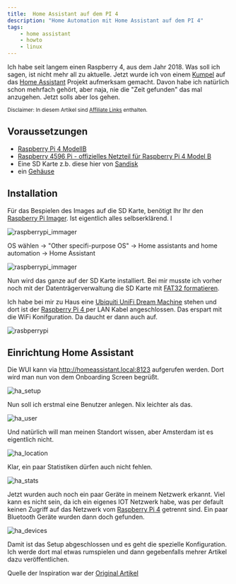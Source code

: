 ```yaml
---
title:  Home Assistant auf dem PI 4
description: "Home Automation mit Home Assistant auf dem PI 4"
tags:
    - home assistant
    - howto
    - linux
---
```


Ich habe seit langem einen Raspberry 4, aus dem Jahr 2018. Was soll ich sagen, ist nicht mehr all zu aktuelle. Jetzt wurde ich von einem [Kumpel](https://sethiele.de/) auf das [Home Assistant](https://www.home-assistant.io/) Projekt aufmerksam gemacht. Davon habe ich natürlich schon mehrfach gehört, aber naja, nie die "Zeit gefunden" das mal anzugehen. Jetzt solls aber los gehen.

<sub>Disclaimer: In diesem Artikel sind [Affiliate Links](https://blog.hubspot.de/marketing/affiliate-links) enthalten. </sub>

## Voraussetzungen

* [Raspberry Pi 4 ModellB](https://amzn.to/3uKBk6E)
* [Raspberry 4596 Pi - offizielles Netzteil für Raspberry Pi 4 Model B](https://amzn.to/4856jZw)
* Eine SD Karte z.b. diese hier von [Sandisk](https://amzn.to/3uS995Q)
* ein [Gehäuse](https://amzn.to/3Ro9dlE)


## Installation

Für das Bespielen des Images auf die SD Karte, benötigt Ihr Ihr den [Raspberry Pi Imager](https://www.raspberrypi.com/software/). Ist eigentlich alles selbserklärend.     l

![raspberrypi_immager](/assets/images/raspberrypi_imager.png)

OS wählen -> "Other specifi-purpose OS" ->  Home assistants and home automation ->  Home Assistant

![raspberrypi_immager](/assets/images/raspberrypi_imager_ha.png)

Nun wird das ganze auf der SD Karte installiert. Bei mir musste ich vorher noch mit der Datenträgerverwaltung die SD Karte mit [FAT32 formatieren](https://www.diskpart.com/de/windows-11/windows-11-festplatte-fat32-formatieren.html).

Ich habe bei mir zu Haus eine [Ubiquiti UniFi Dream Machine](https://amzn.to/3Rybvjh) stehen und dort ist der [Raspberry Pi 4
](https://amzn.to/3uKBk6E) per LAN Kabel angeschlossen. Das erspart mit die WiFi Konifguration. Da daucht er dann auch auf.

![rasbperrypi](/assets/images/raspberrypi_unify.png)

## Einrichtung Home Assistant

Die WUI kann via http://homeassistant.local:8123 aufgerufen werden. Dort wird man nun von dem Onboarding Screen begrüßt.

![ha_setup](/assets/images/ha_setup.png)

Nun soll ich erstmal eine Benutzer anlegen. Nix leichter als das.

![ha_user](/assets/images/ha_user.png)

Und natürlich will man meinen Standort wissen, aber Amsterdam ist es eigentlich nicht.

![ha_location](/assets/images/ha_location.png)

Klar, ein paar Statistiken dürfen auch nicht fehlen.

![ha_stats](/assets/images/ha_stats.png)

Jetzt wurden auch noch ein paar Geräte in meinem Netzwerk erkannt. Viel kann es nicht sein, da ich ein eigenes IOT Netzwerk habe, was per default keinen Zugriff auf das Netzwerk vom [Raspberry Pi 4](https://amzn.to/3uKBk6E) getrennt sind. Ein paar Bluetooth Geräte wurden dann doch gefunden.

![ha_devices](/assets/images/ha_devices.png)

Damit ist das Setup abgeschlossen und es geht die spezielle Konfiguration. Ich werde dort mal etwas rumspielen und dann gegebenfalls mehrer Artikel dazu veröffentlichen.

Quelle der Inspiration war der [Original Artikel]( https://www.home-assistant.io/installation/raspberrypi/#install-home-assistant-operating-system)
